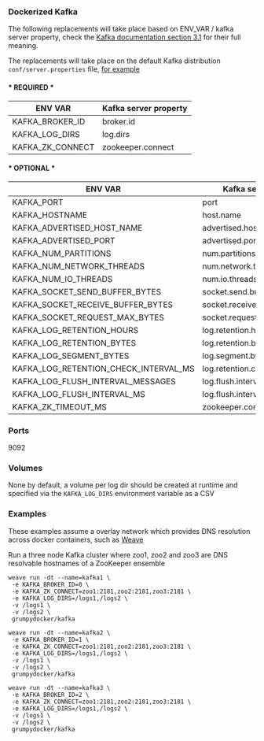 ### Dockerized Kafka

 The following replacements will take place based on ENV_VAR / kafka server property, check the [Kafka documentation section 3.1](http://kafka.apache.org/documentation.html) for their full meaning.

 The replacements will take place on the default Kafka distribution `conf/server.properties` file, [for example](https://github.com/apache/kafka/blob/0.8.2.1/config/server.properties)

#### * REQUIRED *

|ENV VAR|Kafka server property|
|-------|---------------------|
|KAFKA_BROKER_ID|broker.id|
|KAFKA_LOG_DIRS|log.dirs|
|KAFKA_ZK_CONNECT|zookeeper.connect|


#### * OPTIONAL *

|ENV VAR|Kafka server property|
|-------|---------------------|
|KAFKA_PORT|port|
|KAFKA_HOSTNAME|host.name|
|KAFKA_ADVERTISED_HOST_NAME|advertised.host.name|
|KAFKA_ADVERTISED_PORT|advertised.port|
|KAFKA_NUM_PARTITIONS|num.partitions|
|KAFKA_NUM_NETWORK_THREADS|num.network.threads|
|KAFKA_NUM_IO_THREADS|num.io.threads|
|KAFKA_SOCKET_SEND_BUFFER_BYTES|socket.send.buffer.bytes|
|KAFKA_SOCKET_RECEIVE_BUFFER_BYTES|socket.receive.buffer.bytes|
|KAFKA_SOCKET_REQUEST_MAX_BYTES|socket.request.max.bytes|
|KAFKA_LOG_RETENTION_HOURS|log.retention.hours|
|KAFKA_LOG_RETENTION_BYTES|log.retention.bytes|
|KAFKA_LOG_SEGMENT_BYTES|log.segment.bytes|
|KAFKA_LOG_RETENTION_CHECK_INTERVAL_MS|log.retention.check.interval.ms|
|KAFKA_LOG_FLUSH_INTERVAL_MESSAGES|log.flush.interval.messages|
|KAFKA_LOG_FLUSH_INTERVAL_MS|log.flush.interval.ms|
|KAFKA_ZK_TIMEOUT_MS|zookeeper.connection.timeout.ms|

### Ports

9092

### Volumes

None by default, a volume per log dir should be created at runtime and specified via the `KAFKA_LOG_DIRS` environment variable as a CSV

### Examples

These examples assume a overlay network which provides DNS resolution across docker containers, such as [Weave](https://github.com/weaveworks/weave)

Run a three node Kafka cluster where zoo1, zoo2 and zoo3 are DNS resolvable hostnames of a ZooKeeper ensemble

```
weave run -dt --name=kafka1 \
 -e KAFKA_BROKER_ID=0 \
 -e KAFKA_ZK_CONNECT=zoo1:2181,zoo2:2181,zoo3:2181 \
 -e KAFKA_LOG_DIRS=/logs1,/logs2 \
 -v /logs1 \
 -v /logs2 \
 grumpydocker/kafka

weave run -dt --name=kafka2 \
 -e KAFKA_BROKER_ID=1 \
 -e KAFKA_ZK_CONNECT=zoo1:2181,zoo2:2181,zoo3:2181 \
 -e KAFKA_LOG_DIRS=/logs1,/logs2 \
 -v /logs1 \
 -v /logs2 \
 grumpydocker/kafka

weave run -dt --name=kafka3 \
 -e KAFKA_BROKER_ID=2 \
 -e KAFKA_ZK_CONNECT=zoo1:2181,zoo2:2181,zoo3:2181 \
 -e KAFKA_LOG_DIRS=/logs1,/logs2 \
 -v /logs1 \
 -v /logs2 \
 grumpydocker/kafka
```
